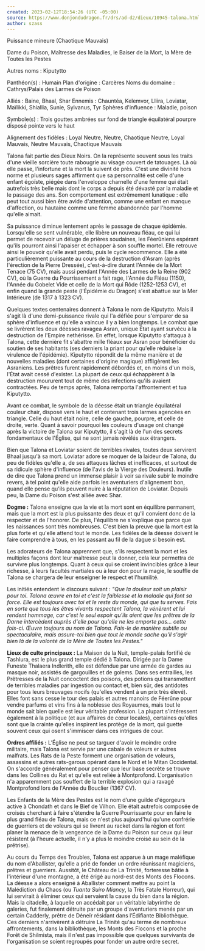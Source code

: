 ```yaml
---
created: 2023-02-12T18:54:26 (UTC -05:00)
source: https://www.donjondudragon.fr/drs/ad-d2/dieux/10945-talona.html
author: szass
---
```

Puissance mineure (Chaotique Mauvais)

Dame du Poison, Maîtresse des Maladies, le Baiser de la Mort, la Mère de Toutes les Pestes  

Autres noms : Kiputytto

Panthéon(s) : Humain
Plan d'origine : Carcères
Noms du domaine : Cathrys/Palais des Larmes de Poison

Alliés : Baine, Bhaal, Shar
Ennemis : Chauntéa, Kelemvor, Lliira, Loviatar, Maïlikki, Shiallia, Sunie, Sylvanus, Tyr
Sphères d'influence : Maladie, poison

Symbole(s) : Trois gouttes ambrées sur fond de triangle équilatéral pourpre disposé pointe vers le haut

Alignement des fidèles :
Loyal Neutre, Neutre, Chaotique Neutre, Loyal Mauvais, Neutre Mauvais, Chaotique Mauvais

Talona fait partie des Dieux Noirs. On la représente souvent sous les traits d'une vieille sorcière toute rabougrie au visage couvert de tatouages. Là où elle passe, l'infortune et la mort la suivent de près. C'est une divinité hors norme et plusieurs sages affirment que sa personnalité est celle d'une enfant égoïste, piégée dans l'enveloppe charnelle d'une femme qui était autrefois très belle mais dont le corps a depuis été dévasté par la maladie et le passage des ans. Son comportement est extrêmement lunatique : elle peut tout aussi bien être avide d'attention, comme une enfant en manque d'affection, ou hautaine comme une femme abandonnée par l'homme qu'elle aimait.

Sa puissance diminue lentement après le passage de chaque épidémie. Lorsqu'elle se sent vulnérable, elle libère un nouveau fléau, ce qui lui permet de recevoir un déluge de prières soudaines, les Féerûniens espérant qu'ils pourront ainsi l'apaiser et échapper à son souffle mortel. Elle retrouve ainsi le pouvoir qu'elle avait perdu, puis le cycle recommence. Elle a été particulièrement puissante au cours de la destruction d'Asram (après l'érection de la Pierre Dressée), c'est-à-dire durant l'Année de la Mort Tenace (75 CV), mais aussi pendant l'Année des Larmes de la Reine (902 CV), où la Guerre du Pourrissement a fait rage, l'Année du Fléau (1150), l'Année du Gobelet Vide et celle de la Mort qui Rôde (1252-1253 CV), et enfin quand la grande peste (l'Épidémie du Dragon) s'est abattue sur la Mer Intérieure (de 1317 à 1323 CV).

Quelques textes centenaires donnent à Talona le nom de Kiputytto. Mais il s'agit là d'une demi-puissance rivale qui l'a défiée pour s'emparer de sa sphère d'influence et qu'elle a vaincue il y a bien longtemps. Le combat que se livrèrent les deux déesses ravagea Asran, unique État ayant survécu à la destruction de l'Empire nethérisse. En effet, lorsque Kiputytto s'attaqua à Talona, cette dernière fit s'abattre mille fléaux sur Asran pour bénéficier du soutien de ses habitants (ses derniers la priant pour qu'elle réduise la virulence de l'épidémie). Kiputytto répondit de la même manière et de nouvelles maladies (dont certaines d'origine magique) affligèrent les Asraniens. Les prêtres furent rapidement débordés et, en moins d'un mois, l'État avait cessé d'exister. La plupart de ceux qui échappèrent à la destruction moururent tout de même des infections qu'ils avaient contractées. Peu de temps après, Talona remporta l'affrontement et tua Kiputytto.

Avant ce combat, le symbole de la déesse était un triangle équilatéral couleur chair, disposé vers le haut et contenant trois larmes agencées en triangle. Celle du haut était noire, celle de gauche, pourpre, et celle de droite, verte. Quant à savoir pourquoi les couleurs d'usage ont changé après la victoire de Talona sur Kiputytto, il s'agit là de l'un des secrets fondamentaux de l'Église, qui ne sont jamais révélés aux étrangers.

Bien que Talona et Loviatar soient de terribles rivales, toutes deux servirent Bhaal jusqu'à sa mort. Loviatar adore se moquer de la laideur de Talona, du peu de fidèles qu'elle a, de ses attaques lâches et inefficaces, et surtout de sa ridicule sphère d'influence (de l'avis de la Vierge des Douleurs). Inutile de dire que Talona prend un immense plaisir à voir sa rivale subir le moindre revers, à tel point qu'elle aide parfois les aventuriers d'alignement bon, quand elle pense qu'ils peuvent nuire à la réputation de Loviatar. Depuis peu, la Dame du Poison s'est alliée avec Shar.

**Dogme :** Talona enseigne que la vie et la mort sont en équilibre permanent, mais que la mort est la plus puissante des deux et qu'il convient donc de la respecter et de l'honorer. De plus, l'équilibre ne s'explique que parce que les naissances sont très nombreuses. C'est bien la preuve que la mort est la plus forte et qu'elle attend tout le monde. Les fidèles de la déesse doivent le faire comprendre à tous, en les passant au fil de la dague si besoin est.

Les adorateurs de Talona apprennent que, s'ils respectent la mort et les multiples façons dont leur maîtresse peut la donner, cela leur permettra de survivre plus longtemps. Quant à ceux qui se croient invincibles grâce à leur richesse, à leurs facultés martiales ou à leur don pour la magie, le souffle de Talona se chargera de leur enseigner le respect et l'humilité.

Les initiés entendent le discours suivant : _"Que la douleur soit un plaisir pour toi. Talona œuvre en toi et c'est la faiblesse et la maladie qui font sa force. Elle est toujours avec toi et le reste du monde, qui que tu serves. Fais en sorte que tous les êtres vivants respectent Talona, la vénèrent et lui rendent hommage, car c'est le seul espoir qu’ils aient que les prêtres de la Darne intercèdent auprès d'elle pour qu'elle ne les emporte pas... cette fois-ci. Œuvre toujours au nom de Talona. Fais-le de manière subtile ou spectaculaire, mais assure-toi bien que tout le monde sache qu'il s'agir bien là de la volonté de la Mère de Toutes les Pestes."_

**Lieux de culte principaux :** La Maison de la Nuit, temple-palais fortifié de Tashlura, est le plus grand temple dédié à Talona. Dirigée par la Dame Funeste Thalaera Indlerith, elle est défendue par une armée de gardes au masque noir, assistés de gargouilles et de golems. Dans ses entrailles, les Prêtresses de la Nuit concoctent des poisons, des potions qui transmettent de terribles maladies par ingestion ou contact et, bien sûr, des antidotes pour tous leurs breuvages nocifs (qu'elles vendent à un prix très élevé). Elles font sans cesse le tour des palais et autres manoirs de Féerûne pour vendre parfums et vins fins à la noblesse des Royaumes, mais tout le monde sait bien quelle est leur véritable profession. La plupart s'intéressent également à la politique (et aux affaires de cœur locales}, certaines qu'elles sont que la crainte qu'elles inspirent les protège de la mort, qui guette souvent ceux qui osent s'immiscer dans ces intrigues de cour.

**Ordres affiliés :** L’Église ne peut se targuer d'avoir le moindre ordre militaire, mais Talona est servie par une cabale de voleurs er autres malfrats. Les Rats de la Peste forment une organisation de voleurs, assassins et autres rats-garous opérant dans le Nord et le Mitan Occidental. On s'accorde généralement pour penser que leur base secrète se trouve dans les Collines du Rat et qu'elle est reliée à Montprofond. L'organisation n'a apparemment pas souffert de la terrible explosion qui a ravagé Montprofond lors de l'Année du Bouclier (1367 CV).

Les Enfants de la Mère des Pestes est le nom d’une guilde d'égorgeurs active à Chondath et dans le Bief de Vilhon. Elle était autrefois composée de croisés cherchant à faire s'étendre la Guerre Pourrissante pour en faire le plus grand fléau de Talona, mais ce n'est plus aujourd'hui qu'une confrérie de guerriers et de voleurs qui se livrent au racket dans la région et font planer la menace de la vengeance de la Dame du Poison sur ceux qui leur résistent (à l'heure actuelle, il n'y a plus le moindre croisé au sein de la prêtrise).

Au cours du Temps des Troubles, Talona est apparue à un mage maléfique du nom d'Aballister, qu'elle a prié de fonder un ordre réunissant magiciens, prêtres et guerriers. Aussitôt, le Château de La Trinité, forteresse bâtie à l'intérieur d'une montagne, a été érigé au nord-est des Monts des Flocons. La déesse a alors enseigné à Aballister comment mettre au point la Malédiction du Chaos (ou _Tuanta Suiro Miancy_, la Très Fatale Horreur), qui lui servirait à éliminer ceux qui servaient la cause du bien dans la région. Mais la citadelle, à laquelle on accédait par un véritable labyrinthe de galeries, fut finalement détruite par un groupe d'aventuriers menés par un certain Cadderly, prêtre de Déneïr résidant dans l’Édifiante Bibliothèque. Ces derniers n'arrivèrent à détruire La Trinité qu'au terme de nombreux affrontements, dans la bibliothèque, les Monts des Flocons et la proche Forêt de Shilmista, mais il n'est pas impossible que quelques survivants de l'organisation se soient regroupés pour fonder un autre ordre secret.